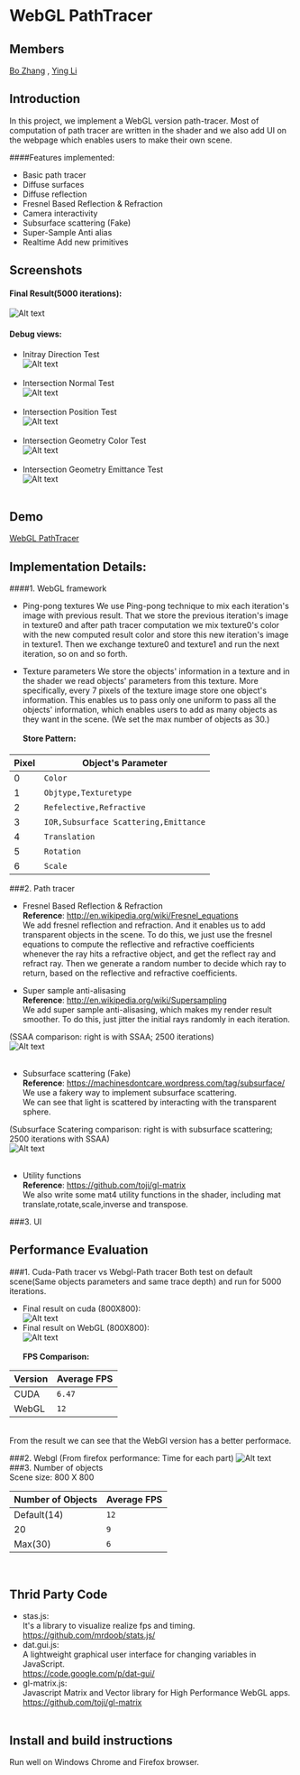 
WebGL PathTracer
================

Members
-------------------
[Bo Zhang](https://www.linkedin.com/pub/bo-zhang/7b/767/815) , [Ying Li](https://www.linkedin.com/in/liying3) <br />

Introduction
-------------------
In this project, we implement a WebGL version path-tracer. Most of computation of path tracer are written in the shader and we also add UI on the webpage which enables users to make their own scene.

####Features implemented:
- Basic path tracer
- Diffuse surfaces
- Diffuse reflection
- Fresnel Based Reflection & Refraction
- Camera interactivity
- Subsurface scattering (Fake)
- Super-Sample Anti alias
- Realtime Add new primitives

Screenshots
-------------------
#### Final Result(5000 iterations):
![Alt text](https://github.com/wulinjiansheng/WebGL_PathTracer/blob/master/Pics/FinalResultFromWebGL.bmp)
<br />
#### Debug views:
- Initray Direction Test<br />
![Alt text](https://github.com/wulinjiansheng/WebGL_PathTracer/blob/master/Pics/DebugRayDir.bmp)
<br /><br />
- Intersection Normal Test<br />
![Alt text](https://github.com/wulinjiansheng/WebGL_PathTracer/blob/master/Pics/DebugIntersectNormal.bmp)
<br /><br />
- Intersection Position Test<br />
![Alt text](https://github.com/wulinjiansheng/WebGL_PathTracer/blob/master/Pics/DebugIntersectPos.bmp)
<br /><br />
- Intersection Geometry Color Test<br />
![Alt text](https://github.com/wulinjiansheng/WebGL_PathTracer/blob/master/Pics/DebugIntersectMatColor.bmp)
<br /><br />
- Intersection Geometry Emittance Test<br />
![Alt text](https://github.com/wulinjiansheng/WebGL_PathTracer/blob/master/Pics/DebugIntersectMatEmit.bmp)
<br /><br />


Demo
-------------------
[WebGL PathTracer](http://wulinjiansheng.github.io/WebGL_PathTracer/)


Implementation Details:
------------------------
####1. WebGL framework
- Ping-pong textures
We use Ping-pong technique to mix each iteration's image with previous result. That we store the previous iteration's image in texture0 and after path tracer computation we mix texture0's color with the new computed result color and store this new iteration's image in texture1. Then we exchange texture0 and texture1 and run the next iteration, so on and so forth. 

- Texture parameters
We store the objects' information in a texture and in the shader we read objects' parameters from this texture. More specifically, every 7 pixels of the texture image store one object's information. This enables us to pass only one uniform to pass all the objects' information, which enables users to add as many objects as they want in the scene. (We set the max number of objects as 30.)
<br /><br />
**Store Pattern:**<br />
####
|Pixel | Object's Parameter
|---------|----------------------
|0 | `Color`
|1 |  `Objtype,Texturetype`
|2 | `Refelective,Refractive`
|3 | `IOR,Subsurface Scattering,Emittance`
|4 | `Translation`
|5 | `Rotation`
|6 | `Scale`


###2. Path tracer
- Fresnel Based Reflection & Refraction<br />
**Reference**: http://en.wikipedia.org/wiki/Fresnel_equations<br />
We add fresnel reflection and refraction. And it enables us to add transparent objects in the scene. To do this, we just use the fresnel equations to compute the reflective and refractive coefficients whenever the ray hits a refractive object, and get the reflect ray and refract ray. Then we generate a random number to decide which ray to return, based on the reflective and refractive coefficients. 

- Super sample anti-alisasing<br />
**Reference**: http://en.wikipedia.org/wiki/Supersampling<br />
We add super sample anti-alisasing, which makes my render result smoother. To do this, just jitter the initial rays randomly in each iteration. <br />

(SSAA comparison: right is with SSAA; 2500 iterations)<br/>
![Alt text]()
<br /><br />

- Subsurface scattering (Fake)<br />
**Reference**: https://machinesdontcare.wordpress.com/tag/subsurface/<br />
We use a fakery way to implement subsurface scattering.<br />
We can see that light is scattered by interacting with the transparent sphere.<br />

(Subsurface Scatering comparison: right is with subsurface scattering; 2500 iterations with SSAA)<br/>
![Alt text]()
<br /><br />

- Utility functions<br />
**Reference**: https://github.com/toji/gl-matrix<br />
We also write some mat4 utility functions in the shader, including mat translate,rotate,scale,inverse and transpose. 

###3. UI


Performance Evaluation
-------------------------------------------------------------------------------
###1. Cuda-Path tracer vs Webgl-Path tracer
Both test on default scene(Same objects parameters and same trace depth) and run for 5000 iterations.

- Final result on cuda (800X800):<br />
![Alt text](https://github.com/wulinjiansheng/WebGL_PathTracer/blob/master/Pics/CUDA%20PathTracer%205000%20iterations.bmp)
- Final result on WebGL (800X800):<br />
![Alt text](https://github.com/wulinjiansheng/WebGL_PathTracer/blob/master/Pics/FinalResultFromWebGL.bmp)
<br /><br />
**FPS Comparison:**<br />

|Version | Average FPS
|---------|----------------------
|CUDA | `6.47`
|WebGL |  `12`
<br />
From the result we can see that the WebGl version has a better performace.

###2. Webgl (From firefox performance: Time for each part)
![Alt text](https://github.com/wulinjiansheng/WebGL_PathTracer/blob/master/Pics/performance_firefox.JPG)
###3. Number of objects<br />
Scene size: 800 X 800

|Number of Objects| Average FPS
|---------|----------------------
|Default(14) | `12`
|20 |  `9`
|Max(30) |  `6`
<br />

Thrid Party Code
-------------------------------------------------------------------------------
* stas.js:<br />
It's a library to visualize realize fps and timing.<br />
https://github.com/mrdoob/stats.js/
* dat.gui.js:<br />
A lightweight graphical user interface for changing variables in JavaScript.<br />
https://code.google.com/p/dat-gui/
* gl-matrix.js:<br />
Javascript Matrix and Vector library for High Performance WebGL apps.<br />
https://github.com/toji/gl-matrix<br /><br />


Install and build instructions
-------------------------------------------------------------------------------
Run well on Windows Chrome and Firefox browser.

